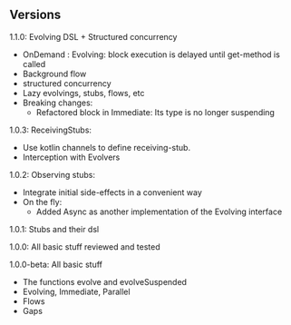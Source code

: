 ## Versions
1.1.0: Evolving DSL + Structured concurrency
   * OnDemand<D> : Evolving<D>: block execution is delayed until get-method is called
   * Background flow
   * structured concurrency
   * Lazy evolvings, stubs, flows, etc
   * Breaking changes: 
        * Refactored block in Immediate: Its type is no longer suspending

1.0.3: ReceivingStubs: 
   * Use kotlin channels to define receiving-stub. 
   * Interception with Evolvers

1.0.2: Observing stubs:
   * Integrate initial side-effects in a convenient way
   * On the fly: 
       * Added Async as another implementation of the Evolving interface 

1.0.1: Stubs and their dsl

1.0.0: All basic stuff reviewed and tested

1.0.0-beta: All basic stuff
   * The functions evolve and evolveSuspended 
   * Evolving, Immediate, Parallel
   * Flows 
   * Gaps